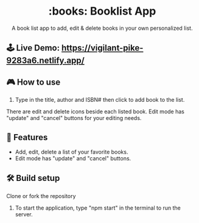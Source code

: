 <h1 align="center">:books: Booklist App</h1>

<p align="center">A book list app to add, edit & delete books in your own personalized list.</p>

## 🕹 Live Demo: https://vigilant-pike-9283a6.netlify.app/


## 🎮 How to use
1. Type in the title, author and ISBN# then click to add book to the list.

There are edit and delete icons beside each listed book. Edit mode has "update" and "cancel" buttons for your editing needs.
## 🚀 Features
- Add, edit, delete a list of your favorite books.
- Edit mode has "update" and "cancel" buttons.

## 🛠 Build setup
Clone or fork the repository

1. To start the application, type "npm start" in the terminal to run the server.
